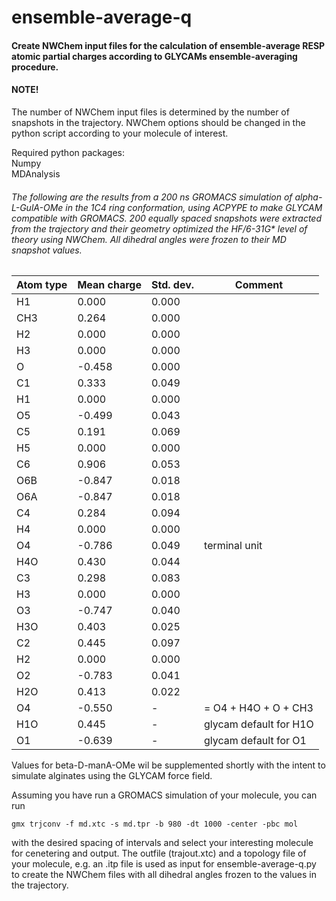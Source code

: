 # ensemble-average-q

#### Create NWChem input files for the calculation of ensemble-average RESP atomic partial charges according to GLYCAMs ensemble-averaging procedure.

#### NOTE!
The number of NWChem input files is determined by the number of snapshots in the trajectory. NWChem options should be changed in the python script according to your molecule of interest. 

Required python packages: \
Numpy \
MDAnalysis 

###### The following are the results from a 200 ns GROMACS simulation of alpha-L-GulA-OMe in the 1C4 ring conformation, using ACPYPE to make GLYCAM compatible with GROMACS. 200 equally spaced snapshots were extracted from the trajectory and their geometry optimized the HF/6-31G* level of theory using NWChem. All dihedral angles were frozen to their MD snapshot values.

| Atom type | Mean charge | Std. dev. | Comment |
| --- | --- | --- | --- |
H1  |   0.000 |  0.000 |                            
CH3 |   0.264 |  0.000 |                            
H2  |   0.000 |  0.000 |                            
H3  |   0.000 |  0.000 |                            
 O  |  -0.458 |  0.000 |                            
C1  |   0.333 |  0.049 |                            
H1  |   0.000 |  0.000 |                            
O5  |  -0.499 |  0.043 |                            
C5  |   0.191 |  0.069 |                            
H5  |   0.000 |  0.000 |                            
C6  |   0.906 |  0.053 |                            
O6B |  -0.847 |  0.018 |                            
O6A |  -0.847 |  0.018 |                            
C4  |   0.284 |  0.094 |                            
H4  |   0.000 |  0.000 |                            
O4  |  -0.786 |  0.049 |terminal unit               
H4O |   0.430 |  0.044 |                            
C3  |   0.298 |  0.083 |                            
H3  |   0.000 |  0.000 |                            
O3  |  -0.747 |  0.040 |                            
H3O |   0.403 |  0.025 |                            
C2  |   0.445 |  0.097 |                            
H2  |   0.000 |  0.000 |                            
O2  |  -0.783 |  0.041 |                            
H2O |   0.413 |  0.022 |                            
O4  |  -0.550 |   -    |= O4 + H4O + O + CH3           
H1O |   0.445 |   -    |glycam default for H1O
O1  |  -0.639 |   -    |glycam default for O1 

Values for beta-D-manA-OMe wil be supplemented shortly with the intent to simulate alginates using the GLYCAM force field. 


Assuming you have run a GROMACS simulation of your molecule, you can run 

    gmx trjconv -f md.xtc -s md.tpr -b 980 -dt 1000 -center -pbc mol
    
with the desired spacing of intervals and select your interesting molecule for cenetering and output. The outfile (trajout.xtc) and a topology file of your molecule, e.g. an .itp file is used as input for ensemble-average-q.py to create the NWChem files with all dihedral angles frozen to the values in the trajectory. 
